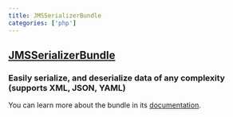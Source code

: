 ```yaml
---
title: JMSSerializerBundle
categories: ['php']
---
```

## [JMSSerializerBundle](https://github.com/schmittjoh/JMSSerializerBundle)

### Easily serialize, and deserialize data of any complexity (supports XML, JSON, YAML)


You can learn more about the bundle in its [documentation](http://jmsyst.com/bundles/JMSSerializerBundle).
